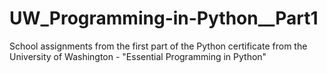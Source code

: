# UW_Programming-in-Python__Part1
School assignments from the first part of the Python certificate from the University of Washington - "Essential Programming in Python"
